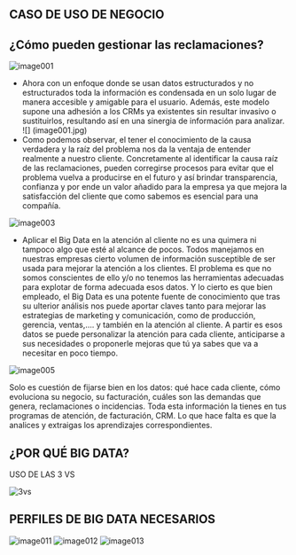 CASO DE USO DE NEGOCIO 
----------------------
¿Cómo pueden gestionar las reclamaciones?
-----------------------------------------
![image001](https://user-images.githubusercontent.com/13352022/60151064-ef7cb600-97a0-11e9-8020-5880ad29f107.jpg)

- Ahora con un enfoque donde se usan datos estructurados y no estructurados toda la información es condensada en un solo lugar de manera accesible y amigable para el usuario. Además, este modelo supone una adhesión a los CRMs ya existentes sin resultar invasivo o sustituirlos, resultando así en una sinergia de información para analizar.
![] (image001.jpg)
- Como podemos observar, el tener el conocimiento de la causa verdadera y la raíz del problema nos da la ventaja de entender realmente a nuestro cliente. Concretamente al identificar la causa raíz de las reclamaciones, pueden corregirse procesos para evitar que el problema vuelva a producirse en el futuro y así brindar transparencia, confianza y por ende un valor añadido para la empresa ya que mejora la satisfacción del cliente que como sabemos es esencial para una compañía.

![image003](https://user-images.githubusercontent.com/13352022/60151113-294dbc80-97a1-11e9-8bd4-9943f37d6c07.png)
 
- Aplicar el Big Data en la atención al cliente no es una quimera ni tampoco algo que esté al alcance de pocos. Todos manejamos en nuestras empresas cierto volumen de información susceptible de ser usada para mejorar la atención a los clientes. El problema es que no somos conscientes de ello y/o no tenemos las herramientas adecuadas para explotar de forma adecuada esos datos.
Y lo cierto es que bien empleado, el Big Data es una potente fuente de conocimiento que tras su ulterior análisis nos puede aportar claves tanto para mejorar las estrategias de marketing y comunicación, como de producción, gerencia, ventas,…. y también en la atención al cliente.
A partir es esos datos se puede personalizar la atención para cada cliente, anticiparse a sus necesidades o proponerle mejoras que tú ya sabes que va a necesitar en poco tiempo.

![image005](https://user-images.githubusercontent.com/13352022/60151114-294dbc80-97a1-11e9-9b90-8c1e475ec0f8.jpg)

Solo es cuestión de fijarse bien en los datos: qué hace cada cliente, cómo evoluciona su negocio, su facturación, cuáles son las demandas que genera, reclamaciones o incidencias. Toda esta información la tienes en tus programas de atención, de facturación, CRM. Lo que hace falta es que la analices y extraigas los aprendizajes correspondientes.

¿POR QUÉ BIG DATA?
---
USO DE LAS 3 VS

![3vs](https://user-images.githubusercontent.com/13352022/60151309-e6401900-97a1-11e9-8187-e625fa5df759.PNG)

PERFILES DE BIG DATA NECESARIOS
--
   
![image011](https://user-images.githubusercontent.com/13352022/60151116-294dbc80-97a1-11e9-81a9-e7b419761312.jpg)
![image012](https://user-images.githubusercontent.com/13352022/60151117-294dbc80-97a1-11e9-8f86-f978b1c0027d.jpg)
![image013](https://user-images.githubusercontent.com/13352022/60151118-29e65300-97a1-11e9-883f-8682f4207349.jpg)

